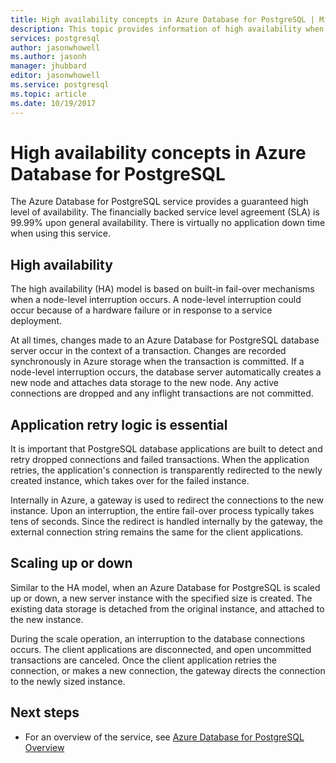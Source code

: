 ```yaml
---
title: High availability concepts in Azure Database for PostgreSQL | Microsoft Docs
description: This topic provides information of high availability when using Azure Database for PostgreSQL
services: postgresql
author: jasonwhowell
ms.author: jasonh
manager: jhubbard
editor: jasonwhowell
ms.service: postgresql
ms.topic: article
ms.date: 10/19/2017
---
```

# High availability concepts in Azure Database for PostgreSQL
The Azure Database for PostgreSQL service provides a guaranteed high level of availability. The financially backed service level agreement (SLA) is 99.99% upon general availability. There is virtually no application down time when using this service.

## High availability
The high availability (HA) model is based on built-in fail-over mechanisms when a node-level interruption occurs. A node-level interruption could occur because of a hardware failure or in response to a service deployment.

At all times, changes made to an Azure Database for PostgreSQL database server occur in the context of a transaction. Changes are recorded synchronously in Azure storage when the transaction is committed. If a node-level interruption occurs, the database server automatically creates a new node and attaches data storage to the new node. Any active connections are dropped and any inflight transactions are not committed.

## Application retry logic is essential
It is important that PostgreSQL database applications are built to detect and retry dropped connections and failed transactions. When the application retries, the application's connection is transparently redirected to the newly created instance, which takes over for the failed instance.

Internally in Azure, a gateway is used to redirect the connections to the new instance. Upon an interruption, the entire fail-over process typically takes tens of seconds. Since the redirect is handled internally by the gateway, the external connection string remains the same for the client applications.

## Scaling up or down
Similar to the HA model, when an Azure Database for PostgreSQL is scaled up or down, a new server instance with the specified size is created. The existing data storage is detached from the original instance, and attached to the new instance.

During the scale operation, an interruption to the database connections occurs. The client applications are disconnected, and open uncommitted transactions are canceled. Once the client application retries the connection, or makes a new connection, the gateway directs the connection to the newly sized instance. 

## Next steps
- For an overview of the service, see [Azure Database for PostgreSQL Overview](overview.md)

